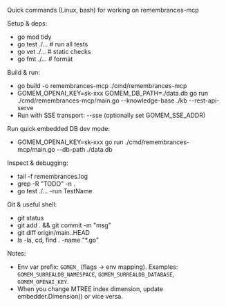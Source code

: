 Quick commands (Linux, bash) for working on remembrances-mcp

Setup & deps:
- go mod tidy
- go test ./...           # run all tests
- go vet ./...            # static checks
- go fmt ./...            # format

Build & run:
- go build -o remembrances-mcp ./cmd/remembrances-mcp
- GOMEM_OPENAI_KEY=sk-xxx GOMEM_DB_PATH=./data.db go run ./cmd/remembrances-mcp/main.go --knowledge-base ./kb --rest-api-serve
- Run with SSE transport: --sse (optionally set GOMEM_SSE_ADDR)

Run quick embedded DB dev mode:
- GOMEM_OPENAI_KEY=sk-xxx go run ./cmd/remembrances-mcp/main.go --db-path ./data.db

Inspect & debugging:
- tail -f remembrances.log
- grep -R "TODO" -n .
- go test ./... -run TestName

Git & useful shell:
- git status
- git add . && git commit -m "msg"
- git diff origin/main..HEAD
- ls -la, cd, find . -name "*.go"

Notes:
- Env var prefix: `GOMEM_` (flags -> env mapping). Examples: `GOMEM_SURREALDB_NAMESPACE`, `GOMEM_SURREALDB_DATABASE`, `GOMEM_OPENAI_KEY`.
- When you change MTREE index dimension, update embedder.Dimension() or vice versa.

